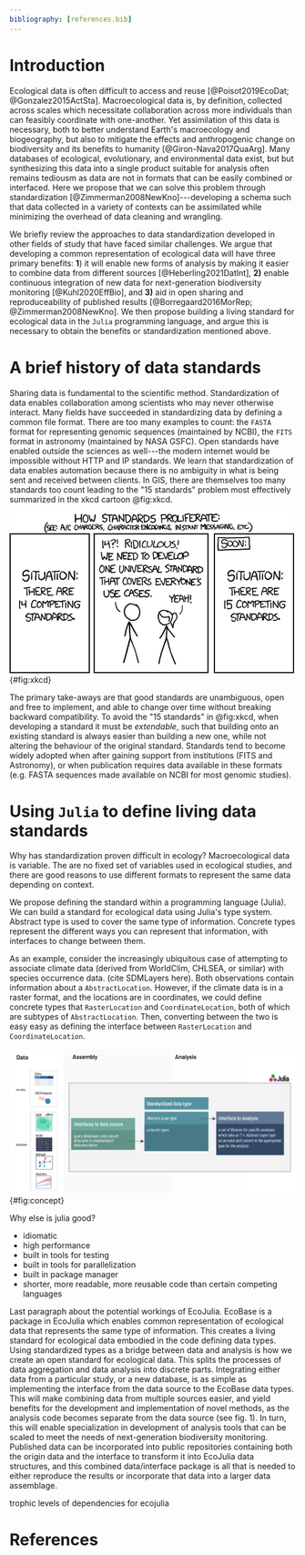 ```yaml
---
bibliography: [references.bib]
---
```



# Introduction

Ecological data is often difficult to access and reuse [@Poisot2019EcoDat;
@Gonzalez2015ActSta]. Macroecological data is, by definition, collected across
scales which necessitate collaboration across more individuals than can feasibly
coordinate with one-another. Yet assimilation of this data is necessary, both to
better understand Earth's macroecology and biogeography, but also to mitigate
the effects and anthropogenic change on biodiversity and its benefits to
humanity [@Giron-Nava2017QuaArg].
Many databases of ecological, evolutionary, and environmental data exist, but
but synthesizing this data into a single product suitable for analysis often
remains tediousm as data are not in formats that can be easily combined or
interfaced.
Here we propose that we can solve this problem through standardization
[@Zimmerman2008NewKno]---developing a schema such that data collected in a
variety of contexts can be assimilated while minimizing the overhead of data
cleaning and wrangling.



We briefly review the approaches to data standardization developed in other
fields of study that have faced similar challenges. We argue that developing a
common representation of ecological data will have three primary benefits:
**1**) it will enable new forms of analysis by making it easier to combine data
from different sources [@Heberling2021DatInt], **2)** enable continuous
integration of new data for next-generation biodiversity monitoring
[@Kuhl2020EffBio], and **3)** aid in open sharing and reproduceability of
published results [@Borregaard2016MorRep; @Zimmerman2008NewKno]. We then propose
building a living standard for ecological data in the `Julia` programming
language, and argue this is necessary to obtain the benefits or standardization
mentioned above.


# A brief history of data standards

Sharing data is fundamental to the scientific method. Standardization of data
enables collaboration among scientists who may never otherwise interact. Many
fields have succeeded in standardizing data by defining a common file format.
There are too many examples to count: the `FASTA` format for representing
genomic sequences (maintained by NCBI), the `FITS` format in astronomy
(maintained by NASA GSFC). Open standards have enabled outside the sciences as
well---the modern internet would be impossible without HTTP and IP standards. We
learn that standardization of data enables automation because there is no
ambiguity in what is being sent and received between clients. In GIS, there are
themselves too many standards too count leading to the "15 standards" problem
most effectively summarized in the xkcd cartoon @fig:xkcd.

![todo](./figures/xkcdstandards.png){#fig:xkcd}

The primary take-aways are that good standards are unambiguous, open and free to
implement, and able to change over time without breaking backward compatibility.
To avoid the "15 standards" in @fig:xkcd, when developing a standard it must be
_extendable_,  such that building onto an existing standard is always easier
than building a new one, while not altering the behaviour of the original standard.
Standards tend to become widely adopted when after
gaining support from institutions (FITS and Astronomy), or when publication
requires data available in these formats (e.g. FASTA sequences made available on
NCBI for most genomic studies).


# Using `Julia` to define living data standards

Why has standardization proven difficult in ecology? Macroecological data is
variable. The are no fixed set of variables used in ecological studies, and
there are good reasons to use different formats to represent the same data
depending on context.

We propose defining the standard within a programming language (Julia). We can
build a standard for ecological data using Julia's type system. Abstract type is
used to cover the same type of information. Concrete types represent the
different ways you can represent that information, with interfaces to change
between them.

As an example, consider the increasingly ubiquitous case of attempting to
associate climate data (derived from WorldClim, CHLSEA, or similar) with species
occurrence data. (cite SDMLayers here). Both observations contain information
about a `AbstractLocation`. However, if the climate data is in a raster format,
and the locations are in coordinates, we could define concrete types that
`RasterLocation` and `CoordinateLocation`, both of which are subtypes of
`AbstractLocation`. Then, converting between the two is easy easy as defining
the interface between `RasterLocation` and `CoordinateLocation`.


![todo](./figures/concept.png){#fig:concept}



Why else is julia good?

- idiomatic
- high performance
- built in tools for testing
- built in tools for parallelization
- built in package manager
- shorter, more readable, more reusable code than certain competing languages

Last paragraph about the potential workings of EcoJulia.
EcoBase is a package in EcoJulia which enables common representation of ecological data that represents the same type of information. This creates a living standard for ecological data embodied in the code defining data types. Using standardized types as a bridge between data and analysis is how we create an open standard for ecological data. This splits the processes of data aggregation and data analysis into discrete parts.
Integrating either data from a particular study, or a new database, is as simple as implementing the interface from the data source to the EcoBase data types. This will make combining data from multiple sources easier, and yield benefits for the development and implementation of novel methods, as the analysis code becomes separate from the data source (see fig. 1). In turn, this will enable specialization in development of analysis tools that can be scaled to meet the needs of next-generation biodiversity monitoring. Published data can be incorporated into public repositories containing both the origin data and the interface to transform it into EcoJulia data structures, and this combined data/interface package is all that is needed to either reproduce the results or incorporate that data into a larger data assemblage.

trophic levels of dependencies for ecojulia


# References
